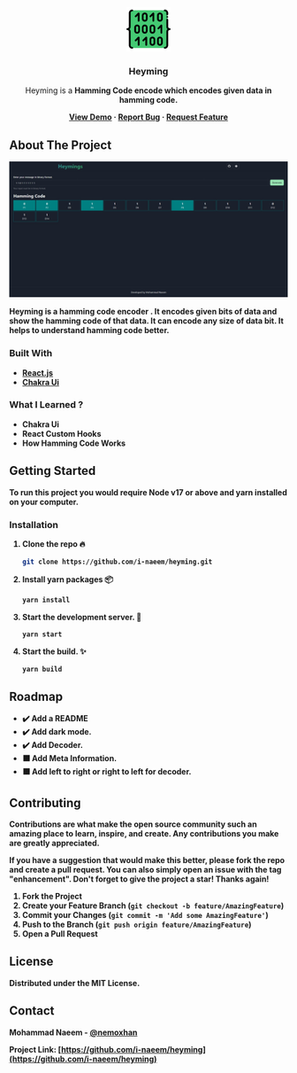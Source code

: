<!-- PROJECT LOGO -->
<br />
<div align="center">

<a href="https://github.com/i-naeem/heyming">
<img src="public/favicon.png" alt="Logo" width="80" height="80">
</a>
<h3 align="center">Heyming</h3>
<p align="center">
Heyming is a <strong> Hamming Code <strong> encode which encodes given data in hamming code.
<br />

<a href="https://i-naeem.github.io/heyming">View Demo</a>
·
<a href="https://github.com/i-naeem/heyming/issues">Report Bug</a>
·
<a href="https://github.com/i-naeem/heyming/issues">Request Feature</a>
</p>

</div>

<!-- ABOUT THE PROJECT -->

## About The Project

![Heyming Demo Picture](demo.jpeg)

Heyming is a hamming code encoder . It encodes given bits of data and show the hamming code of that data. It can encode any size of data bit. It helps to understand hamming code better.

### Built With

- [React.js](https://reactjs.org/)
- [Chakra Ui](https://chakra-ui.com/)

### What I Learned ?

- Chakra Ui
- React Custom Hooks
- How Hamming Code Works

<!-- GETTING STARTED -->

## Getting Started

To run this project you would require Node v17 or above and yarn installed on your computer.

### Installation

1. Clone the repo :fire:

   ```sh
   git clone https://github.com/i-naeem/heyming.git
   ```

2. Install yarn packages :package:

   ```sh
   yarn install
   ```

3. Start the development server. :hammer:

   ```sh
   yarn start
   ```

4. Start the build. :sparkles:

    ```sh
    yarn build
    ```

<!-- ROADMAP -->

## Roadmap

- :heavy_check_mark: Add a README
- :heavy_check_mark: Add dark mode.
- :heavy_check_mark: Add Decoder.
- :black_large_square: Add Meta Information.
- :black_large_square: Add left to right or right to left for decoder.

<!-- CONTRIBUTING -->

## Contributing

Contributions are what make the open source community such an amazing place to learn, inspire, and create. Any contributions you make are **greatly appreciated**.

If you have a suggestion that would make this better, please fork the repo and create a pull request. You can also simply open an issue with the tag "enhancement".
Don't forget to give the project a star! Thanks again!

1. Fork the Project
2. Create your Feature Branch (`git checkout -b feature/AmazingFeature`)
3. Commit your Changes (`git commit -m 'Add some AmazingFeature'`)
4. Push to the Branch (`git push origin feature/AmazingFeature`)
5. Open a Pull Request

<!-- LICENSE -->

## License

Distributed under the MIT License.

<!-- CONTACT -->

## Contact

Mohammad Naeem - [@nemoxhan](https://twitter.com/nemoxhan)

Project Link: [https://github.com/i-naeem/heyming](https://github.com/i-naeem/heyming)
